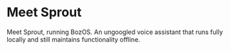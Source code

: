 # Meet Sprout
Meet Sprout, running BozOS. An ungoogled voice assistant that runs fully locally and still maintains functionality offline.
